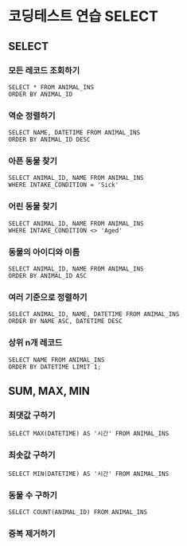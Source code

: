 # 코딩테스트 연습 SELECT
## SELECT

### 모든 레코드 조회하기
```
SELECT * FROM ANIMAL_INS
ORDER BY ANIMAL_ID
```

### 역순 정렬하기
```
SELECT NAME, DATETIME FROM ANIMAL_INS
ORDER BY ANIMAL_ID DESC
```

### 아픈 동물 찾기
```
SELECT ANIMAL_ID, NAME FROM ANIMAL_INS
WHERE INTAKE_CONDITION = 'Sick'
```

### 어린 동물 찾기
```
SELECT ANIMAL_ID, NAME FROM ANIMAL_INS
WHERE INTAKE_CONDITION <> 'Aged'
```

### 동물의 아이디와 이름
```
SELECT ANIMAL_ID, NAME FROM ANIMAL_INS
ORDER BY ANIMAL_ID ASC
```

### 여러 기준으로 정렬하기
```
SELECT ANIMAL_ID, NAME, DATETIME FROM ANIMAL_INS
ORDER BY NAME ASC, DATETIME DESC
```

### 상위 n개 레코드
```
SELECT NAME FROM ANIMAL_INS
ORDER BY DATETIME LIMIT 1;
```

## SUM, MAX, MIN

### 최댓값 구하기
```
SELECT MAX(DATETIME) AS '시간' FROM ANIMAL_INS
```

### 최솟값 구하기
```
SELECT MIN(DATETIME) AS '시간' FROM ANIMAL_INS
```

### 동물 수 구하기
```
SELECT COUNT(ANIMAL_ID) FROM ANIMAL_INS
```

### 중복 제거하기
```

```